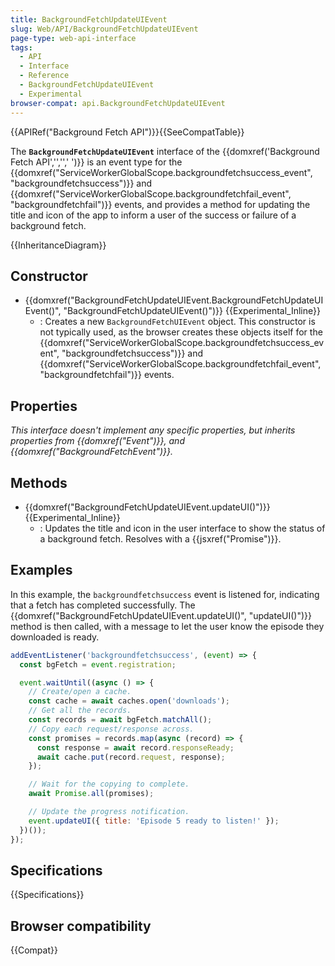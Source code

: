 ```yaml
---
title: BackgroundFetchUpdateUIEvent
slug: Web/API/BackgroundFetchUpdateUIEvent
page-type: web-api-interface
tags:
  - API
  - Interface
  - Reference
  - BackgroundFetchUpdateUIEvent
  - Experimental
browser-compat: api.BackgroundFetchUpdateUIEvent
---
```


{{APIRef("Background Fetch API")}}{{SeeCompatTable}}

The **`BackgroundFetchUpdateUIEvent`** interface of the {{domxref('Background Fetch API','','',' ')}} is an event type for the {{domxref("ServiceWorkerGlobalScope.backgroundfetchsuccess_event", "backgroundfetchsuccess")}} and {{domxref("ServiceWorkerGlobalScope.backgroundfetchfail_event", "backgroundfetchfail")}} events, and provides a method for updating the title and icon of the app to inform a user of the success or failure of a background fetch.

{{InheritanceDiagram}}

## Constructor

- {{domxref("BackgroundFetchUpdateUIEvent.BackgroundFetchUpdateUIEvent()", "BackgroundFetchUpdateUIEvent()")}} {{Experimental_Inline}}
  - : Creates a new `BackgroundFetchUIEvent` object. This constructor is not typically used, as the browser creates these objects itself for the {{domxref("ServiceWorkerGlobalScope.backgroundfetchsuccess_event", "backgroundfetchsuccess")}} and {{domxref("ServiceWorkerGlobalScope.backgroundfetchfail_event", "backgroundfetchfail")}} events.

## Properties

_This interface doesn't implement any specific properties, but inherits properties from {{domxref("Event")}}, and {{domxref("BackgroundFetchEvent")}}._

## Methods

- {{domxref("BackgroundFetchUpdateUIEvent.updateUI()")}} {{Experimental_Inline}}
  - : Updates the title and icon in the user interface to show the status of a background fetch. Resolves with a {{jsxref("Promise")}}.

## Examples

In this example, the `backgroundfetchsuccess` event is listened for, indicating that a fetch has completed successfully. The {{domxref("BackgroundFetchUpdateUIEvent.updateUI()", "updateUI()")}} method is then called, with a message to let the user know the episode they downloaded is ready.

```js
addEventListener('backgroundfetchsuccess', (event) => {
  const bgFetch = event.registration;

  event.waitUntil((async () => {
    // Create/open a cache.
    const cache = await caches.open('downloads');
    // Get all the records.
    const records = await bgFetch.matchAll();
    // Copy each request/response across.
    const promises = records.map(async (record) => {
      const response = await record.responseReady;
      await cache.put(record.request, response);
    });

    // Wait for the copying to complete.
    await Promise.all(promises);

    // Update the progress notification.
    event.updateUI({ title: 'Episode 5 ready to listen!' });
  })());
});
```

## Specifications

{{Specifications}}

## Browser compatibility

{{Compat}}

